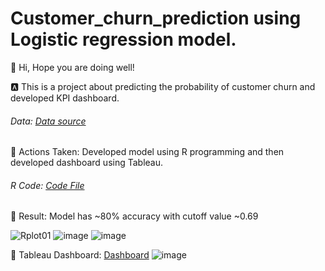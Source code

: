 # Customer_churn_prediction using Logistic regression model.
👋 Hi, Hope you are doing well!


🅰️ This is a project about predicting the probability of customer churn and developed KPI dashboard.

###### Data: [Data source]( https://www.kaggle.com/datasets/blastchar/telco-customer-churn)


🔑 Actions Taken: Developed model using R programming and then developed dashboard using Tableau.

###### R Code: [Code File](https://github.com/jigarpatel931/Customer_churn_prediction/blob/e33c529503f38b612084735eb6e753c236c606ec/1r.Rhistory)

🎤 Result: Model has ~80% accuracy with cutoff value ~0.69 


![Rplot01](https://user-images.githubusercontent.com/50954720/210896692-042c9621-3125-4448-89c0-eeb42e8653e1.png)
![image](https://user-images.githubusercontent.com/50954720/210898821-db33fbe2-9902-4677-a70c-cbdd60bc6590.png)
![image](https://user-images.githubusercontent.com/50954720/210899523-353159c1-a0cf-434c-9cda-cce758b472b5.png)



📢 Tableau Dashboard: [Dashboard](https://public.tableau.com/app/profile/jigarpatel136/viz/CustomerChurnDashboard_16632552040800/Dashboard4)
![image](https://user-images.githubusercontent.com/50954720/210901052-06d8d21a-65e0-475e-84a9-285b09cce248.png)
